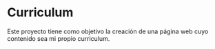 # Curriculum
Este proyecto tiene como objetivo la creación de una página web cuyo contenido sea mi propio curriculum.
